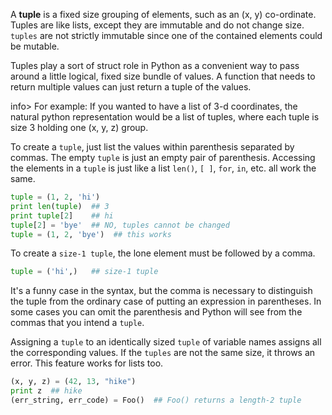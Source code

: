 A **tuple** is a fixed size grouping of elements, such as an (x, y) co-ordinate. Tuples are like lists, except they are immutable and do not change size. `tuples` are not strictly immutable since one of the contained elements could be mutable. 

Tuples play a sort of struct role in Python as a convenient way to pass around a little logical, fixed size bundle of values. A function that needs to return multiple values can just return a tuple of the values. 

info> For example: If you wanted to have a list of 3-d coordinates, the natural python representation would be a list of tuples, where each tuple is size 3 holding one (x, y, z) group.

To create a `tuple`, just list the values within parenthesis separated by commas. The empty `tuple` is just an empty pair of parenthesis. Accessing the elements in a `tuple` is just like a list `len()`, `[ ]`, `for`, `in`, etc. all work the same.
    
```python    
tuple = (1, 2, 'hi')
print len(tuple)  ## 3
print tuple[2]    ## hi
tuple[2] = 'bye'  ## NO, tuples cannot be changed
tuple = (1, 2, 'bye')  ## this works
```
To create a `size-1 tuple`, the lone element must be followed by a comma.
    
``` python   
tuple = ('hi',)   ## size-1 tuple
```

It's a funny case in the syntax, but the comma is necessary to distinguish the tuple from the ordinary case of putting an expression in parentheses. In some cases you can omit the parenthesis and Python will see from the commas that you intend a `tuple`.

Assigning a `tuple` to an identically sized `tuple` of variable names assigns all the corresponding values. If the `tuples` are not the same size, it throws an error. This feature works for lists too.
    
```python    
(x, y, z) = (42, 13, "hike")
print z  ## hike
(err_string, err_code) = Foo()  ## Foo() returns a length-2 tuple
```
